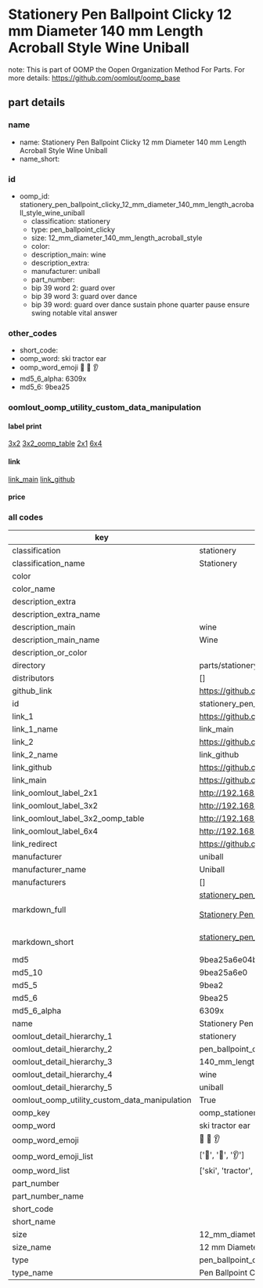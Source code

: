 # Stationery Pen Ballpoint Clicky 12 mm Diameter 140 mm Length Acroball Style Wine Uniball  

note: This is part of OOMP the Oopen Organization Method For Parts. For more details: https://github.com/oomlout/oomp_base

##  part details
  







### name
* name: Stationery Pen Ballpoint Clicky 12 mm Diameter 140 mm Length Acroball Style Wine Uniball
* name_short: 
### id
* oomp_id: stationery_pen_ballpoint_clicky_12_mm_diameter_140_mm_length_acroball_style_wine_uniball
  * classification: stationery
  * type: pen_ballpoint_clicky
  * size: 12_mm_diameter_140_mm_length_acroball_style
  * color: 
  * description_main: wine
  * description_extra: 
  * manufacturer: uniball
  * part_number: 
  * bip 39 word 2: guard over
  * bip 39 word 3: guard over dance
  * bip 39 word: guard over dance sustain phone quarter pause ensure swing notable vital answer

### other_codes
* short_code: 
* oomp_word: ski tractor ear
* oomp_word_emoji :ski: :tractor: :ear:
* md5_6_alpha: 6309x
* md5_6: 9bea25






### oomlout_oomp_utility_custom_data_manipulation
#### label print
[3x2](http://192.168.1.245:1112/?label=oomp%206309x)
[3x2_oomp_table](http://192.168.1.108:1112/?label=oomp%206309x)
[2x1](http://192.168.1.242:1112/?label=oomp%206309x)
[6x4](http://192.168.1.55:1112/?label=oomp%206309x)    

#### link

[link_main](https://github.com/oomlout/oomlout_oomp_version_1_messy/tree/main/parts/stationery_pen_ballpoint_clicky_12_mm_diameter_140_mm_length_acroball_style_wine_uniball) [link_github](https://github.com/oomlout/oomlout_oomp_version_1_messy/tree/main/parts/stationery_pen_ballpoint_clicky_12_mm_diameter_140_mm_length_acroball_style_wine_uniball)                             

#### price







### all codes 
| key | value |  
| --- | --- |  
| classification | stationery |  
| classification_name | Stationery |  
| color |  |  
| color_name |  |  
| description_extra |  |  
| description_extra_name |  |  
| description_main | wine |  
| description_main_name | Wine |  
| description_or_color |   |  
| directory | parts/stationery_pen_ballpoint_clicky_12_mm_diameter_140_mm_length_acroball_style_wine_uniball |  
| distributors | [] |  
| github_link | https://github.com/oomlout/oomlout_oomp_part_src/tree/main/parts/stationery_pen_ballpoint_clicky_12_mm_diameter_140_mm_length_acroball_style_wine_uniball |  
| id | stationery_pen_ballpoint_clicky_12_mm_diameter_140_mm_length_acroball_style_wine_uniball |  
| link_1 | https://github.com/oomlout/oomlout_oomp_version_1_messy/tree/main/parts/stationery_pen_ballpoint_clicky_12_mm_diameter_140_mm_length_acroball_style_wine_uniball |  
| link_1_name | link_main |  
| link_2 | https://github.com/oomlout/oomlout_oomp_version_1_messy/tree/main/parts/stationery_pen_ballpoint_clicky_12_mm_diameter_140_mm_length_acroball_style_wine_uniball |  
| link_2_name | link_github |  
| link_github | https://github.com/oomlout/oomlout_oomp_version_1_messy/tree/main/parts/stationery_pen_ballpoint_clicky_12_mm_diameter_140_mm_length_acroball_style_wine_uniball |  
| link_main | https://github.com/oomlout/oomlout_oomp_version_1_messy/tree/main/parts/stationery_pen_ballpoint_clicky_12_mm_diameter_140_mm_length_acroball_style_wine_uniball |  
| link_oomlout_label_2x1 | http://192.168.1.242:1112/?label=oomp%206309x |  
| link_oomlout_label_3x2 | http://192.168.1.245:1112/?label=oomp%206309x |  
| link_oomlout_label_3x2_oomp_table | http://192.168.1.108:1112/?label=oomp%206309x |  
| link_oomlout_label_6x4 | http://192.168.1.55:1112/?label=oomp%206309x |  
| link_redirect | https://github.com/oomlout/oomlout_oomp_version_1_messy/tree/main/parts/stationery_pen_ballpoint_clicky_12_mm_diameter_140_mm_length_acroball_style_wine_uniball |  
| manufacturer | uniball |  
| manufacturer_name | Uniball |  
| manufacturers | [] |  
| markdown_full | [stationery_pen_ballpoint_clicky_12_mm_diameter_140_mm_length_acroball_style_wine_uniball](none)<br>[](none)<br>[Stationery Pen Ballpoint Clicky 12 Mm Diameter 140 Mm Length Acroball Style Wine Uniball](none)<br><br> |  
| markdown_short | [stationery_pen_ballpoint_clicky_12_mm_diameter_140_mm_length_acroball_style_wine_uniball](none)<br><br> |  
| md5 | 9bea25a6e04b542ebdd1cdae6ea77b3a |  
| md5_10 | 9bea25a6e0 |  
| md5_5 | 9bea2 |  
| md5_6 | 9bea25 |  
| md5_6_alpha | 6309x |  
| name | Stationery Pen Ballpoint Clicky 12 mm Diameter 140 mm Length Acroball Style Wine Uniball |  
| oomlout_detail_hierarchy_1 | stationery |  
| oomlout_detail_hierarchy_2 | pen_ballpoint_clicky |  
| oomlout_detail_hierarchy_3 | 140_mm_length |  
| oomlout_detail_hierarchy_4 | wine |  
| oomlout_detail_hierarchy_5 | uniball |  
| oomlout_oomp_utility_custom_data_manipulation | True |  
| oomp_key | oomp_stationery_pen_ballpoint_clicky_12_mm_diameter_140_mm_length_acroball_style_wine_uniball |  
| oomp_word | ski tractor ear |  
| oomp_word_emoji | :ski: :tractor: :ear: |  
| oomp_word_emoji_list | [':ski:', ':tractor:', ':ear:'] |  
| oomp_word_list | ['ski', 'tractor', 'ear'] |  
| part_number |  |  
| part_number_name |  |  
| short_code |  |  
| short_name |  |  
| size | 12_mm_diameter_140_mm_length_acroball_style |  
| size_name | 12 mm Diameter 140 mm Length Acroball Style |  
| type | pen_ballpoint_clicky |  
| type_name | Pen Ballpoint Clicky |  
